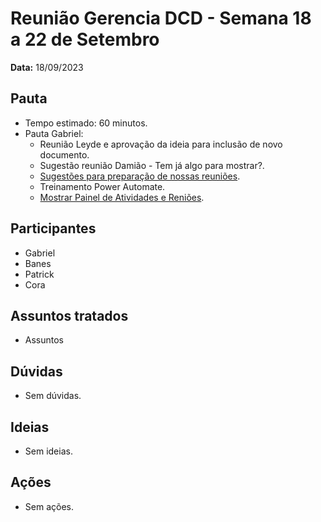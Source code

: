 # Reunião Gerencia DCD - Semana 18 a 22 de Setembro

**Data:** 18/09/2023

## Pauta
- Tempo estimado: 60 minutos.
- Pauta Gabriel:
    - Reunião Leyde e aprovação da ideia para inclusão de novo documento.
    - Sugestão reunião Damião - Tem já algo para mostrar?.
    - [Sugestões para preparação de nossas reuniões](https://suges-mg.github.io/handbook/atas/).
    - Treinamento Power Automate.
    - [Mostrar Painel de Atividades e Reniões](https://github.com/orgs/suges-mg/projects/1/views/3).

## Participantes
- Gabriel
- Banes
- Patrick
- Cora

## Assuntos tratados
- Assuntos

## Dúvidas
- Sem dúvidas.

## Ideias
- Sem ideias.

## Ações
- Sem ações.
